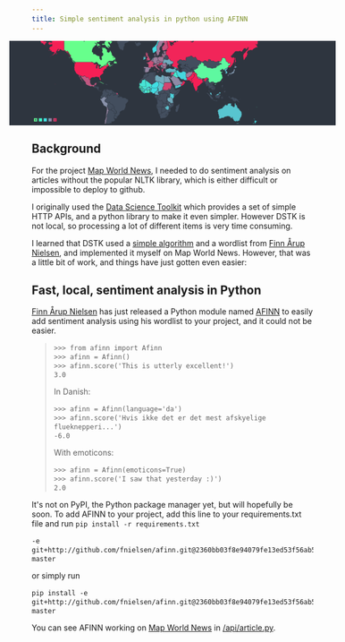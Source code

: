 ```yaml
---
title: Simple sentiment analysis in python using AFINN
---
```


<style>
    #header-image {
        margin: 10px -40px;
        background-color: #2e353f;
    }
    #header-image img {
        max-width: 70%;
        margin-left: 40px;
    }
    #header-image a img {
        border: none;
    }
</style>

<div id="header-image">
<a href="http://mapworldnews.com/" target="_blank"><img class="header-image" src="/assets/simple-sentiment-analysis-in-python-using-afinn/mwn_map.png" title="mapworldnews.com sentiment map" /></a>
</div>

## Background

For the project [Map World News](http://mapworldnews.com/), I needed to do sentiment analysis on articles without the popular NLTK library, which is either difficult or impossible to deploy to github.

I originally used the [Data Science Toolkit](http://www.datasciencetoolkit.org/) which provides a set of simple HTTP APIs, and a python library to make it even simpler. However DSTK is not local, so processing a lot of different items is very time consuming.

I learned that DSTK used a [simple algorithm](https://github.com/petewarden/dstk/blob/master/text2sentiment.rb#L294-L319) and a wordlist from [Finn Årup Nielsen](https://twitter.com/fnielsen), and implemented it myself on Map World News. However, that was a little bit of work, and things have just gotten even easier:

## Fast, local, sentiment analysis in Python

[Finn Årup Nielsen](https://twitter.com/fnielsen) has just released a Python module named [AFINN](https://github.com/fnielsen/afinn) to easily add sentiment analysis using his wordlist to your project, and it could not be easier.

>     >>> from afinn import Afinn
>     >>> afinn = Afinn()
>     >>> afinn.score('This is utterly excellent!')
>     3.0
>
> In Danish:
>
>     >>> afinn = Afinn(language='da')
>     >>> afinn.score('Hvis ikke det er det mest afskyelige flueknepperi...')
>     -6.0
>
> With emoticons:
>
>     >>> afinn = Afinn(emoticons=True)
>     >>> afinn.score('I saw that yesterday :)')
>     2.0

It's not on PyPI, the Python package manager yet, but will hopefully be soon. To add AFINN to your project, add this line to your requirements.txt file and run `pip install -r requirements.txt`

    -e git+http://github.com/fnielsen/afinn.git@2360bb03f8e94079fe13ed53f56ab56b24ae4d90#egg=afinn-master

or simply run

    pip install -e git+http://github.com/fnielsen/afinn.git@2360bb03f8e94079fe13ed53f56ab56b24ae4d90#egg=afinn-master

You can see AFINN working on [Map World News](http://mapworldnews.com/) in [/api/article.py](https://github.com/rkuykendall/map-world-news/blob/master/api/article.py#L46-L50).
